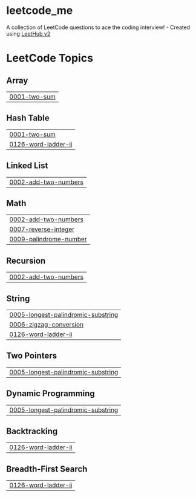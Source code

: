 # leetcode_me
A collection of LeetCode questions to ace the coding interview! - Created using [LeetHub v2](https://github.com/arunbhardwaj/LeetHub-2.0)

<!---LeetCode Topics Start-->
# LeetCode Topics
## Array
|  |
| ------- |
| [0001-two-sum](https://github.com/abhinavkr26104/leetcode_me/tree/master/0001-two-sum) |
## Hash Table
|  |
| ------- |
| [0001-two-sum](https://github.com/abhinavkr26104/leetcode_me/tree/master/0001-two-sum) |
| [0126-word-ladder-ii](https://github.com/abhinavkr26104/leetcode_me/tree/master/0126-word-ladder-ii) |
## Linked List
|  |
| ------- |
| [0002-add-two-numbers](https://github.com/abhinavkr26104/leetcode_me/tree/master/0002-add-two-numbers) |
## Math
|  |
| ------- |
| [0002-add-two-numbers](https://github.com/abhinavkr26104/leetcode_me/tree/master/0002-add-two-numbers) |
| [0007-reverse-integer](https://github.com/abhinavkr26104/leetcode_me/tree/master/0007-reverse-integer) |
| [0009-palindrome-number](https://github.com/abhinavkr26104/leetcode_me/tree/master/0009-palindrome-number) |
## Recursion
|  |
| ------- |
| [0002-add-two-numbers](https://github.com/abhinavkr26104/leetcode_me/tree/master/0002-add-two-numbers) |
## String
|  |
| ------- |
| [0005-longest-palindromic-substring](https://github.com/abhinavkr26104/leetcode_me/tree/master/0005-longest-palindromic-substring) |
| [0006-zigzag-conversion](https://github.com/abhinavkr26104/leetcode_me/tree/master/0006-zigzag-conversion) |
| [0126-word-ladder-ii](https://github.com/abhinavkr26104/leetcode_me/tree/master/0126-word-ladder-ii) |
## Two Pointers
|  |
| ------- |
| [0005-longest-palindromic-substring](https://github.com/abhinavkr26104/leetcode_me/tree/master/0005-longest-palindromic-substring) |
## Dynamic Programming
|  |
| ------- |
| [0005-longest-palindromic-substring](https://github.com/abhinavkr26104/leetcode_me/tree/master/0005-longest-palindromic-substring) |
## Backtracking
|  |
| ------- |
| [0126-word-ladder-ii](https://github.com/abhinavkr26104/leetcode_me/tree/master/0126-word-ladder-ii) |
## Breadth-First Search
|  |
| ------- |
| [0126-word-ladder-ii](https://github.com/abhinavkr26104/leetcode_me/tree/master/0126-word-ladder-ii) |
<!---LeetCode Topics End-->